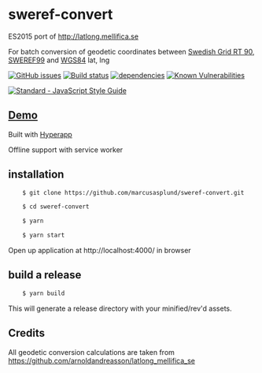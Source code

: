 # sweref-convert

ES2015 port of http://latlong.mellifica.se

For batch conversion of geodetic coordinates between [Swedish Grid RT 90](https://en.wikipedia.org/wiki/Swedish_grid), [SWEREF99](https://sv.wikipedia.org/wiki/SWEREF_99) and [WGS84](https://en.wikipedia.org/wiki/World_Geodetic_System) lat, lng


[![GitHub issues](https://img.shields.io/github/issues/marcusasplund/sweref-convert.svg)](https://github.com/marcusasplund/sweref-convert/issues)
[![Build status](https://travis-ci.org/marcusasplund/sweref-convert.svg?branch=master)](https://travis-ci.org/marcusasplund/sweref-convert)
[![dependencies](https://david-dm.org/marcusasplund/sweref-convert.svg)](https://david-dm.org/marcusasplund/sweref-convert)
[![Known Vulnerabilities](https://snyk.io/test/github/marcusasplund/sweref-convert/badge.svg?targetFile=package.json)](https://snyk.io/test/github/marcusasplund/sweref-convert?targetFile=package.json)

[![Standard - JavaScript Style Guide](https://cdn.rawgit.com/feross/standard/master/badge.svg)](https://github.com/feross/standard) 

## [Demo](https://pap.as/sweref/)
Built with [Hyperapp](https://github.com/hyperapp/hyperapp)

Offline support with service worker


## installation

````bash
    $ git clone https://github.com/marcusasplund/sweref-convert.git

    $ cd sweref-convert

    $ yarn

    $ yarn start
````

Open up application at http://localhost:4000/ in browser

## build a release

````bash
    $ yarn build

````
This will generate a release directory with your minified/rev'd assets.

## Credits

All geodetic conversion calculations are taken from https://github.com/arnoldandreasson/latlong_mellifica_se
